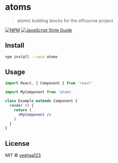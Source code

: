# atoms

> atomic building blocks for the offcourse project

[![NPM](https://img.shields.io/npm/v/atoms.svg)](https://www.npmjs.com/package/atoms) [![JavaScript Style Guide](https://img.shields.io/badge/code_style-standard-brightgreen.svg)](https://standardjs.com)

## Install

```bash
npm install --save atoms
```

## Usage

```jsx
import React, { Component } from 'react'

import MyComponent from 'atoms'

class Example extends Component {
  render () {
    return (
      <MyComponent />
    )
  }
}
```

## License

MIT © [yeehaa123](https://github.com/yeehaa123)
